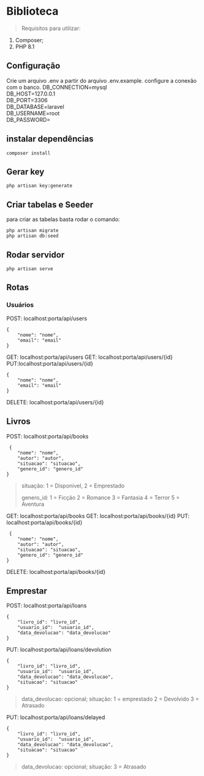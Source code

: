 # Biblioteca

> Requisitos para utilizar:

1. Composer;
2. PHP 8.1

## Configuração
Crie um arquivo .env a partir do arquivo .env.example.
configure a conexão com o banco.
DB_CONNECTION=mysql  
DB_HOST=127.0.0.1  
DB_PORT=3306  
DB_DATABASE=laravel  
DB_USERNAME=root  
DB_PASSWORD=

## instalar dependências

    composer install
## Gerar key

    php artisan key:generate

## Criar tabelas e Seeder
para criar as tabelas basta rodar o comando:

    php artisan migrate
    php artisan db:seed

## Rodar servidor

    php artisan serve

## Rotas

### Usuários
POST: localhost:porta/api/users

    {
	    "nome": "nome",
	    "email": "email"
    }
GET: localhost:porta/api/users
GET: localhost:porta/api/users/{id}
PUT:localhost:porta/api/users/{id}

    {
	    "nome": "nome",
	    "email": "email"
    }
DELETE: localhost:porta/api/users/{id}

## Livros
POST: localhost:porta/api/books

     {
	    "nome": "nome",
	    "autor": "autor",
	    "situacao": "situacao",
	    "genero_id": "genero_id"
    }

> situação:
> 1 = Disponivel,
> 2 = Emprestado
>
>
> genero_id:
1	= Ficção
2	= Romance
3	= Fantasia
4	= Terror
5	= Aventura

GET: localhost:porta/api/books
GET: localhost:porta/api/books/{id}
PUT: localhost:porta/api/books/{id}

     {
	    "nome": "nome",
	    "autor": "autor",
	    "situacao": "situacao",
	    "genero_id": "genero_id"
    }
DELETE: localhost:porta/api/books/{id}

## Emprestar
POST: localhost:porta/api/loans

    {
	    "livro_id": "livro_id",
	    "usuario_id":  "usuario_id",
	    "data_devolucao": "data_devolucao"
    }
PUT: localhost:porta/api/loans/devolution

    {
	    "livro_id": "livro_id",
	    "usuario_id":  "usuario_id",
	    "data_devolucao": "data_devolucao",
	    "situacao": "situacao"
    }

> data_devolucao: opcional;
> situação:
>1 = emprestado
>2 = Devolvido
>3 = Atrasado

PUT: localhost:porta/api/loans/delayed

    {
	    "livro_id": "livro_id",
	    "usuario_id":  "usuario_id",
	    "data_devolucao": "data_devolucao",
	    "situacao": "situacao"
    }

> data_devolucao: opcional;
> situação:
>3 = Atrasado
